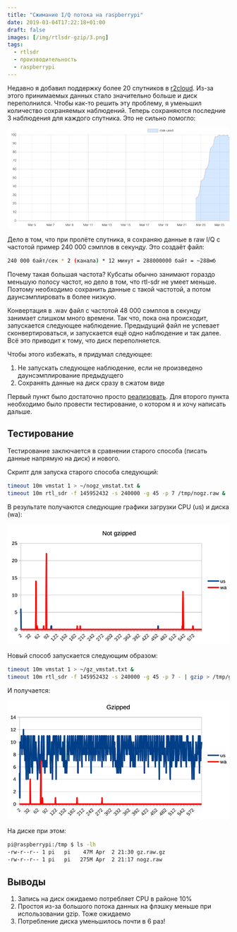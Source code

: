 ```yaml
---
title: "Сжимание I/Q потока на raspberrypi"
date: 2019-03-04T17:22:18+01:00
draft: false
images: [/img/rtlsdr-gzip/3.png]
tags:
  - rtlsdr
  - производительность
  - raspberrypi
---
```

Недавно я добавил поддержку более 20 спутников в [r2cloud](https://github.com/dernasherbrezon/r2cloud). Из-за этого принимаемых данных стало значительно больше и диск переполнился. Чтобы как-то решить эту проблему, я уменьшил количество сохраняемых наблюдений. Теперь сохраняются последние 3 наблюдения для каждого спутника. Это не сильно помогло:
 
![](/img/rtlsdr-gzip/1.png)
 
Дело в том, что при пролёте спутника, я сохраняю данные в raw I/Q с частотой пример 240 000 сэмплов в секунду. Это создаёт файл:

 ```bash
240 000 байт/сек * 2 (канала) * 12 минут = 288000000 байт = ~288мб
```

Почему такая большая частота? Кубсаты обычно занимают гораздо меньшую полосу частот, но дело в том, что rtl-sdr не умеет меньше. Поэтому необходимо сохранить данные с такой частотой, а потом даунсэмплировать в более низкую. 

Конвертация в .wav файл с частотой 48 000 сэмплов в секунду занимает слишком много времени. Так что, пока она происходит, запускается следующее наблюдение. Предыдущий файл не успевает сконвертироваться, и запускается ещё одно наблюдение и так далее. Всё это приводит к тому, что диск переполняется.

Чтобы этого избежать, я придумал следующее:
 
 1. Не запускать следующее наблюдение, если не произведено даунсэмплирование предыдущего
 2. Сохранять данные на диск сразу в сжатом виде
 
Первый пункт было достаточно просто [реализовать](https://github.com/dernasherbrezon/r2cloud/commit/ba4550407a352d85134c0a9986e84e6bba184f89). Для второго пункта необходимо было провести тестирование, о котором я и хочу написать дальше.

## Тестирование
 
Тестирование заключается в сравнении старого способа (писать данные напрямую на диск) и нового.

Скрипт для запуска старого способа следующий:
 
 ```bash
timeout 10m vmstat 1 > ~/nogz_vmstat.txt &
timeout 10m rtl_sdr -f 145952432 -s 240000 -g 45 -p 7 /tmp/nogz.raw &
```

В результате получаются следующие графики загрузки CPU (us) и диска (wa):

![](/img/rtlsdr-gzip/2.png)
 
Новый способ запускается следующим образом:

 ```bash
timeout 10m vmstat 1 > ~/gz_vmstat.txt &
timeout 10m rtl_sdr -f 145952432 -s 240000 -g 45 -p 7 - | gzip > /tmp/gz.raw.gz &
```

И получается:

![](/img/rtlsdr-gzip/3.png)
 
На диске при этом:

 ```bash
pi@raspberrypi:/tmp $ ls -lh
-rw-r--r-- 1 pi   pi    47M Apr  2 21:30 gz.raw.gz
-rw-r--r-- 1 pi   pi   275M Apr  2 21:17 nogz.raw
```

## Выводы

 1. Запись на диск ожидаемо потребляет CPU в районе 10%
 2. Простоя из-за большого потока данных на флэшку меньше при использовании gzip. Тоже ожидаемо
 3. Потребление диска уменьшилось почти в 6 раз!